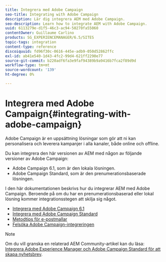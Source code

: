 ```yaml
---
title: Integrera med Adobe Campaign
seo-title: Integrating with Adobe Campaign
description: Lär dig integrera AEM med Adobe Campaign.
seo-description: Learn how to integrate AEM with Adobe Campaign.
uuid: 6113279e-d1f5-46c3-ac94-50270fa55060
contentOwner: Guillaume Carlino
products: SG_EXPERIENCEMANAGER/6.5/SITES
topic-tags: integration
content-type: reference
discoiquuid: fd96f30c-0616-445e-adb9-050d52862ffc
exl-id: ab41e540-1d43-4fc2-99d4-621ff2290e77
source-git-commit: b220adf6fa3e9faf94389b9a9416b7fca2f89d9d
workflow-type: tm+mt
source-wordcount: '139'
ht-degree: 0%

---
```


# Integrera med Adobe Campaign{#integrating-with-adobe-campaign}

Adobe Campaign är en uppsättning lösningar som gör att ni kan personalisera och leverera kampanjer i alla kanaler, både online och offline.

Du kan integrera den här versionen av AEM med någon av följande versioner av Adobe Campaign:

* Adobe Campaign 6.1, som är den lokala lösningen.
* Adobe Campaign Standard, som är den prenumerationsbaserade lösningen.

I den här dokumentationen beskrivs hur du integrerar AEM med Adobe Campaign. Beroende på om du har en prenumerationsbaserad eller lokal lösning kommer integrationsstegen att skilja sig något.

* [Integrera med Adobe Campaign 6.1](/help/sites-administering/campaignonpremise.md)
* [Integrera med Adobe Campaign Standard](/help/sites-administering/campaignstandard.md)
* [Metodtips för e-postmallar](/help/sites-administering/best-practices-for-email-templates.md)
* [Felsöka Adobe Campaign-integreringen](/help/sites-administering/troubleshooting-campaignintegration.md)

>[!NOTE]
>
>Om du vill granska en relaterad AEM Community-artikel kan du läsa: [Integrera Adobe Experience Manager och Adobe Campaign Standard för att skapa nyhetsbrev](https://helpx.adobe.com/experience-manager/using/aem_campaign.html).
